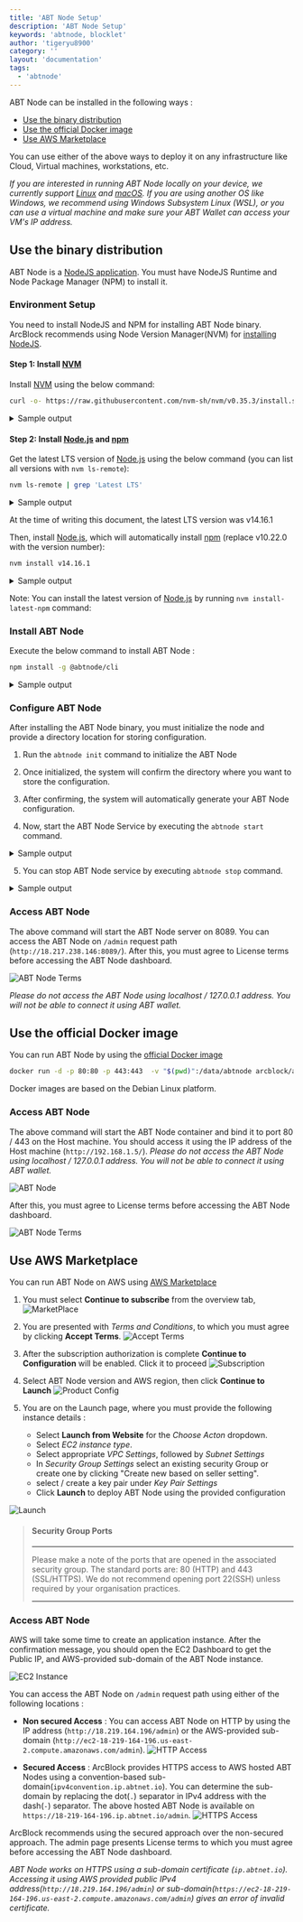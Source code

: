 ```yaml
---
title: 'ABT Node Setup'
description: 'ABT Node Setup'
keywords: 'abtnode, blocklet'
author: 'tigeryu8900'
category: ''
layout: 'documentation'
tags:
  - 'abtnode'
---
```

ABT Node can be installed in the following ways :

  - [Use the binary distribution](#use-the-binary-distribution)
  - [Use the official Docker image](#use-the-official-docker-image)
  - [Use AWS Marketplace](#use-aws-marketplace)

You can use either of the above ways to deploy it on any infrastructure like Cloud, Virtual machines, workstations, etc.

*If you are interested in running ABT Node locally on your device, we currently support [Linux] and [macOS]. If you are using another OS like Windows, we recommend using Windows Subsystem Linux (WSL), or you can use a virtual machine and make sure your ABT Wallet can access your VM's IP address.*

## Use the binary distribution

ABT Node is a [NodeJS application](https://www.npmjs.com/package/@abtnode/cli). You must have NodeJS Runtime and Node Package Manager (NPM) to install it.

### Environment Setup
You need to install NodeJS and NPM for installing ABT Node binary. ArcBlock recommends using Node Version Manager(NVM) for [installing NodeJS](https://nodejs.org/en/download/package-manager/#nvm).

#### Step 1: Install [NVM]

Install [NVM] using the below command:

```bash
curl -o- https://raw.githubusercontent.com/nvm-sh/nvm/v0.35.3/install.sh | bash
```

<details>
<summary>Sample output</summary>

![install nvm](./images/install_nvm.gif)

</details>

#### Step 2: Install [Node.js] and [npm]

Get the latest LTS version of [Node.js] using the below command (you can list all versions with `nvm ls-remote`):

```bash
nvm ls-remote | grep 'Latest LTS'
```

<details>
<summary>Sample output</summary>

![list Node.js versions](./images/list_node_versions_2.gif)

</details>

At the time of writing this document, the latest LTS version was v14.16.1

Then, install [Node.js], which will automatically install [npm] (replace v10.22.0 with the version number):

```bash
nvm install v14.16.1
```

<details>
<summary>Sample output</summary>

![install Node.js](./images/install_node.gif)

</details>

Note: You can install the latest version of [Node.js] by running `nvm install-latest-npm` command:

### Install ABT Node

Execute the below command to install ABT Node :

```bash
npm install -g @abtnode/cli
```

<details>
<summary>Sample output</summary>

![Install ABT Node](./images/install_abtnode.gif)

</details>

### Configure ABT Node

After installing the ABT Node binary, you must initialize the node and provide a directory location for storing configuration.

1. Run the `abtnode init` command  to initialize the ABT Node

2. Once initialized, the system will confirm the directory where you want to store the configuration.

3. After confirming, the system will automatically generate your ABT Node configuration.

4. Now, start the ABT Node Service by executing the  `abtnode start` command.

<details>
<summary>Sample output</summary>

![Start ABT Node](./images/start_abtnode.gif)

</details>

5. You can stop ABT Node service by executing `abtnode stop` command.

<details>
<summary>Sample output</summary>

![Stop ABT Node](./images/stop_abtnode.gif)

</details>

### Access ABT Node

The above command will start the ABT Node server on 8089. You can access the ABT Node on `/admin` request path (`http://18.217.238.146:8089/`). After this, you must agree to License terms before accessing the ABT Node dashboard.

![ABT Node Terms](./images/node_acceptterms.png)

*Please do not access the ABT Node using localhost / 127.0.0.1 address. You will not be able to connect it using ABT wallet.*

## Use the official Docker image

You can run ABT Node by using the [official Docker image](https://hub.docker.com/r/arcblock/abtnode)

```bash
docker run -d -p 80:80 -p 443:443  -v "$(pwd)":/data/abtnode arcblock/abtnode
```

Docker images are based on the Debian Linux platform.

### Access ABT Node

The above command will start the ABT Node container and bind it to port 80 /  443 on the Host machine. You should access it using the IP address of the Host machine (`http://192.168.1.5/`). *Please do not access the ABT Node using localhost / 127.0.0.1 address. You will not be able to connect it using ABT wallet.*

![ABT Node](./images/docker_abtnode.png)

After this, you must agree to License terms before accessing the ABT Node dashboard.

![ABT Node Terms](./images/docker_acceptterms.png)

## Use AWS Marketplace

You can run ABT Node on AWS using [AWS Marketplace](https://aws.amazon.com/marketplace/pp/B089KM6SFR?qid=1620381487343&sr=0-1&ref_=srh_res_product_title)

1. You must select **Continue to subscribe** from the overview tab,
  ![MarketPlace](./images/aws_marketplace.png)

2. You are presented with *Terms and Conditions*, to which you must agree by clicking **Accept Terms**.
  ![Accept Terms](./images/aws_terms.png)

3. After the subscription authorization is complete **Continue to Configuration** will be enabled. Click it to proceed
  ![Subscription](./images/aws_subscription_auth.png)

4. Select ABT Node version and AWS region, then click **Continue to Launch**
  ![Product Config](./images/aws_product_config.png)

5. You are on the Launch page, where you must provide the following instance details :

    - Select **Launch from Website** for the *Choose Acton* dropdown.
    - Select *EC2 instance type*.
    - Select appropriate *VPC Settings*, followed by *Subnet Settings*
    - In *Security Group Settings* select an existing security Group or create one by clicking "Create new based on seller setting".
    - select / create a key pair under *Key Pair Settings*
    - Click **Launch** to deploy ABT Node using the provided configuration

  ![Launch](./images/aws_launch.png)


> ####  Security Group Ports
>
> ---
>
> Please make a note of the ports that are opened in the associated security group. The standard ports are: 80 (HTTP) and 443 (SSL/HTTPS). We do not recommend opening port 22(SSH) unless required by your organisation practices.
>
> ---

### Access ABT Node

AWS will take some time to create an application instance. After the confirmation message, you should open the EC2 Dashboard to get the Public IP, and AWS-provided sub-domain of the ABT Node instance.

![EC2 Instance](./images/aws_ec2_view.png)

You can access the ABT Node on `/admin` request path using either of the following locations :
- **Non secured Access** : You can access ABT Node on HTTP by using the IP address (`http://18.219.164.196/admin`) or the AWS-provided sub-domain (`http://ec2-18-219-164-196.us-east-2.compute.amazonaws.com/admin`).
![HTTP Access](./images/aws_ec2_http_access.png)

- **Secured Access** : ArcBlock provides HTTPS access to AWS hosted ABT Nodes using a convention-based sub-domain(`ipv4convention.ip.abtnet.io`). You can determine the sub-domain by replacing the dot(`.`) separator in IPv4 address with the dash(`-`) separator. The above hosted ABT Node is available on `https://18-219-164-196.ip.abtnet.io/admin`.
![HTTPS Access](./images/aws_ec2_https_access.png)

ArcBlock recommends using the secured approach over the non-secured approach. The admin page presents License terms to which you must agree before accessing the ABT Node dashboard.

*ABT Node works on HTTPS using a sub-domain certificate (`ip.abtnet.io`). Accessing it using AWS provided public IPv4 address(`http://18.219.164.196/admin`) or sub-domain(`https://ec2-18-219-164-196.us-east-2.compute.amazonaws.com/admin`) gives an error of invalid certificate.*

[Linux]:   https://www.linux.org
[macOS]:   https://www.apple.com/macos
[NVM]:     https://github.com/nvm-sh/nvm
[Node.js]: https://nodejs.org
[npm]:     https://www.npmjs.com
